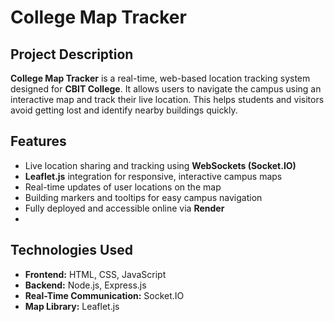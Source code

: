 # College Map Tracker

## Project Description  
**College Map Tracker** is a real-time, web-based location tracking system designed for **CBIT College**. It allows users to navigate the campus using an interactive map and track their live location. This helps students and visitors avoid getting lost and identify nearby buildings quickly.


## Features  
- Live location sharing and tracking using **WebSockets (Socket.IO)**
- **Leaflet.js** integration for responsive, interactive campus maps  
- Real-time updates of user locations on the map
- Building markers and tooltips for easy campus navigation  
- Fully deployed and accessible online via **Render**
- 

## Technologies Used  
- **Frontend:** HTML, CSS, JavaScript  
- **Backend:** Node.js, Express.js  
- **Real-Time Communication:** Socket.IO  
- **Map Library:** Leaflet.js  
